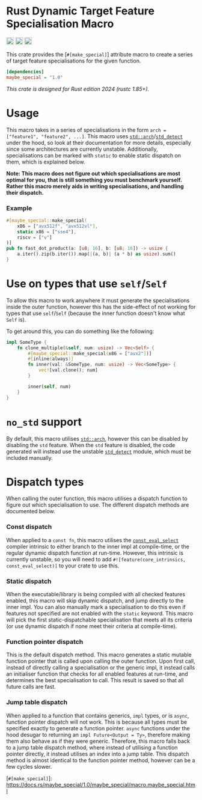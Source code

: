 # Rust Dynamic Target Feature Specialisation Macro

[<img alt="github" src="https://img.shields.io/badge/github-dtolnay/quote-8da0cb?style=for-the-badge&labelColor=555555&logo=github" height="20">](https://github.com/pypylia/maybe_special)
[<img alt="crates.io" src="https://img.shields.io/crates/v/quote.svg?style=for-the-badge&color=fc8d62&logo=rust" height="20">](https://crates.io/crates/maybe_special)
[<img alt="docs.rs" src="https://img.shields.io/badge/docs.rs-quote-66c2a5?style=for-the-badge&labelColor=555555&logo=docs.rs" height="20">](https://docs.rs/maybe_special)

This crate provides the [`#[make_special]`] attribute macro to create a series
of target feature specialisations for the given function.

```toml
[dependencies]
maybe_special = "1.0"
```

_This crate is designed for Rust edition 2024 (rustc 1.85+)._

# Usage

This macro takes in a series of specialisations in the form `arch =
["feature1", "feature2", ...]`. This macro uses [`std::arch`]/[`std_detect`]
under the hood, so look at their documentation for more details, especially
since some architectures are currently unstable. Additionally,
specialisations can be marked with `static` to enable static dispatch on
them, which is explained below.

**Note: This macro does not figure out which specialisations are most
optimal for you, that is still something you must benchmark yourself. Rather
this macro merely aids in writing specialisations, and handling their dispatch.**

### Example

```rs
#[maybe_special::make_special(
    x86 = ["avx512f", "avx512vl"],
    static x86 = ["sse4"],
    riscv = ["v"]
)]
pub fn fast_dot_product(a: [u8; 16], b: [u8; 16]) -> usize {
    a.iter().zip(b.iter()).map(|(a, b)| (a * b) as usize).sum()
}
```

# Use on types that use `self`/`Self`

To allow this macro to work anywhere it must generate the specialisations
inside the outer function, however this has the side-effect of not working
for types that use `self`/`Self` (because the inner function doesn't know
what `Self` is).

To get around this, you can do something like the following:

```rs
impl SomeType {
    fn clone_multiple(&self, num: usize) -> Vec<Self> {
        #[maybe_special::make_special(x86 = ["avx2"])]
        #[inline(always)]
        fn inner(val: &SomeType, num: usize) -> Vec<SomeType> {
            vec![val.clone(); num]
        }

        inner(self, num)
    }
}
```

# `no_std` support

By default, this macro utilises [`std::arch`], however this can be disabled
by disabling the `std` feature. When the `std` feature is disabled, the code
generated will instead use the unstable [`std_detect`] module, which must be
included manually.

# Dispatch types

When calling the outer function, this macro utilises a dispatch function to
figure out which specialisation to use. The different dispatch methods are
documented below.

### Const dispatch

When applied to a `const fn`, this macro utilises the [`const_eval_select`]
compiler intrinsic to either branch to the inner impl at compile-time, or
the regular dynamic dispatch function at run-time. However, this
intrinsic is currently unstable, so you will need to add
`#![feature(core_intrinsics, const_eval_select)]` to your crate to use this.

### Static dispatch

When the executable/library is being compiled with all checked features
enabled, this macro will skip dynamic dispatch, and jump directly to the
inner impl. You can also manually mark a specialisation to do this even if
features not specified are not enabled with the `static` keyword. This macro
will pick the first static-dispatchable specialisation that meets all its
criteria (or use dynamic dispatch if none meet their criteria at
compile-time).

### Function pointer dispatch

This is the default dispatch method. This macro generates a static mutable
function pointer that is called upon calling the outer function. Upon first
call, instead of directly calling a specialisation or the generic impl, it
instead calls an initialiser function that checks for all enabled features
at run-time, and determines the best specialisation to call. This result is
saved so that all future calls are fast.

### Jump table dispatch

When applied to a function that contains generics, `impl` types, or is
`async`, function pointer dispatch will not work. This is because all types
must be specified exactly to generate a function pointer. `async` functions
under the hood desugar to returning an `impl Future<Output = Ty>`,
therefore making them also behave as if they were generic. Therefore, this
macro falls back to a jump table dispatch method, where instead of utilising
a function pointer directly, it instead utilises an index into a jump table.
This dispatch method is almost identical to the function pointer method,
however can be a few cycles slower.

[`#[make_special]`]: https://docs.rs/maybe_special/1.0/maybe_special/macro.maybe_special.html

[`std::arch`]: https://doc.rust-lang.org/stable/std/arch/index.html
[`std_detect`]: https://doc.rust-lang.org/nightly/std_detect/index.html
[`const_eval_select`]: https://doc.rust-lang.org/stable/core/intrinsics/fn.const_eval_select.html
